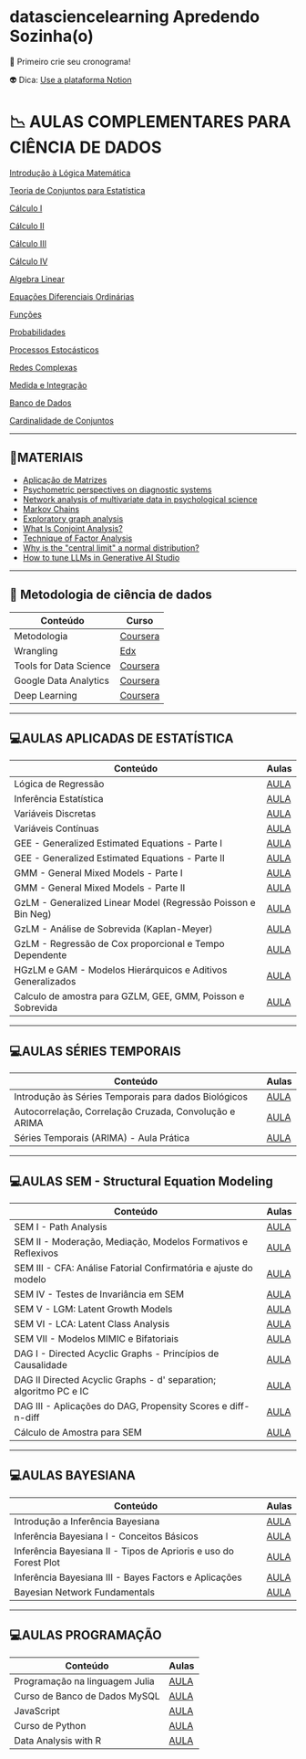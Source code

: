 # datasciencelearning Apredendo Sozinha(o)

:loudspeaker: Primeiro crie seu cronograma!

:alien: Dica: [Use a plataforma Notion](https://www.youtube.com/watch?v=ltTJ84N_jZY)

# :chart_with_downwards_trend: AULAS COMPLEMENTARES PARA CIÊNCIA DE DADOS

[Introdução à Lógica Matemática](https://www.youtube.com/playlist?list=PL7RjLI0hJPfClF1VUbV6rxEKhisvGKeiI)

[Teoria de Conjuntos para Estatística](https://www.youtube.com/playlist?list=PL5Dg8nFln2eVou0YbxuUiYWmjPuxTLAYe)

[Cálculo I](https://www.youtube.com/playlist?list=PL2D9B691A704C6F7B)

[Cálculo II](https://www.youtube.com/playlist?list=PLxI8Can9yAHfo-IWbd4FZ1sIPuemagUID)

[Cálculo III](https://www.youtube.com/playlist?list=PLAudUnJeNg4ugGUJo52dtgFZ_tCm1Ds5W) 

[Cálculo IV](https://www.youtube.com/playlist?list=PLAudUnJeNg4ssEeZCZ0BOgwflysb7UZmX)

[Algebra Linear](https://www.youtube.com/playlist?list=PLIEzh1OveCVczEZAjhVIVd7Qs-X8ILgnI)

[Equações Diferenciais Ordinárias](https://www.youtube.com/playlist?list=PLo4jXE-LdDTRytDPpzIMnk7TqC0aNmqqS)

[Funções](https://www.youtube.com/playlist?list=PLjCdqxwexy0lM6OunPk3T1HGn0lJXkzyB)

[Probabilidades](https://www.youtube.com/playlist?list=PLSc7xcwCGNh3Ls-WARhH54WwiqB91Kyak)

[Processos Estocásticos](https://www.youtube.com/playlist?list=PLSc7xcwCGNh0jSylDm0QrDJaFTC3vAbvc)

[Redes Complexas](https://www.youtube.com/playlist?list=PLSc7xcwCGNh0HHNJlZBMBK6MzpdwNSzVT)

[Medida e Integração](https://www.youtube.com/playlist?list=PLo4jXE-LdDTQeqe5Nx8BsAop6A6vkqvNS) 

[Banco de Dados](https://www.youtube.com/playlist?list=PLxI8Can9yAHeZcEzZElhxwsQTf9MaG6sS)

[Cardinalidade de Conjuntos](https://www.youtube.com/playlist?list=PL7RjLI0hJPfCb5aclT8L-TW8KFH-kBWvj)

----

## 📕MATERIAIS 
- [Aplicação de Matrizes](https://eadcampus.spo.ifsp.edu.br/pluginfile.php/29859/mod_resource/content/1/Determinantes.pdf)
- [Psychometric perspectives on diagnostic systems](https://onlinelibrary.wiley.com/doi/10.1002/jclp.20503)
- [Network analysis of multivariate data in psychological science](https://www.nature.com/articles/s43586-021-00055-w)
- [Markov Chains](https://www.youtube.com/watch?v=i3AkTO9HLXo)
- [Exploratory graph analysis](https://journals.plos.org/plosone/article?id=10.1371/journal.pone.0174035&authuser=0)
- [What Is Conjoint Analysis?](https://www.businessnewsdaily.com/6161-conjoint-analysis.html?authuser=0)
- [Technique of Factor Analysis](https://www.nature.com/articles/136297b0?authuser=0)
- [Why is the "central limit" a normal distribution?](https://www.youtube.com/watch?v=d_qvLDhkg00)
- [How to tune LLMs in Generative AI Studio](https://www.youtube.com/watch?v=4A4W03qUTsw)

-----

## :page_with_curl: Metodologia de ciência de dados 
|  Conteúdo | Curso |
| -----  | -------| 
| Metodologia | [Coursera](https://www.coursera.org/learn/data-science-methodology) |
| Wrangling | [Edx](https://www.edx.org/learn/data-science/harvard-university-data-science-wrangling) |
| Tools for Data Science | [Coursera](https://www.coursera.org/learn/open-source-tools-for-data-science) |
| Google Data Analytics |[Coursera](https://www.coursera.org/professional-certificates/google-data-analytics) | 
| Deep Learning | [Coursera](https://www.coursera.org/specializations/deep-learning) 


-----

## 💻AULAS APLICADAS DE ESTATÍSTICA  
|  Conteúdo | Aulas |
| -----  | -------| 
| Lógica de Regressão | [AULA](https://www.youtube.com/live/clK8Xgw52oI?si=mngMJdg9kJAe1b5T) |
| Inferência Estatística | [AULA](https://www.youtube.com/live/vtxx-Ff1fNc?si=Z6CA2nJMtDOiosh3) |
| Variáveis Discretas | [AULA](https://www.youtube.com/live/xaV4Pc_-bNY?si=YL8B_OtdK3N1oOMk) |
| Variáveis Contínuas | [AULA](https://www.youtube.com/live/Q6XwxKclkyw?si=ejMiq8lv8q8c3lFL) |
| GEE - Generalized Estimated Equations - Parte I | [AULA](https://www.youtube.com/live/ivnW5ic9-XM?si=JVNnXXNc_bDANdWj) |
| GEE - Generalized Estimated Equations - Parte II | [AULA](https://www.youtube.com/live/Ddl7HasY0ag?si=opYG-pcwWsyE-L9D) |
| GMM - General Mixed Models - Parte I | [AULA](https://www.youtube.com/watch?v=0h9gYG5xjh8&list=PLZjaOxYREinsad8uE9WW-dK9FXhG9D3uj&index=7) |
| GMM - General Mixed Models - Parte II | [AULA](https://www.youtube.com/live/W2hvHJM0cNM?si=vsavaeTG8b2Z5-r_) |
| GzLM - Generalized Linear Model (Regressão Poisson e Bin Neg)| [AULA](https://www.youtube.com/watch?v=0RDRYV93LR8&list=PLZjaOxYREinsad8uE9WW-dK9FXhG9D3uj&index=9) |
| GzLM - Análise de Sobrevida (Kaplan-Meyer) | [AULA](https://www.youtube.com/watch?v=efcIdqwmAas&list=PLZjaOxYREinsad8uE9WW-dK9FXhG9D3uj&index=10) |
| GzLM - Regressão de Cox proporcional e Tempo Dependente | [AULA](https://www.youtube.com/watch?v=n-NJhXyo9j4&list=PLZjaOxYREinsad8uE9WW-dK9FXhG9D3uj&index=11) |
| HGzLM e GAM - Modelos Hierárquicos e Aditivos Generalizados | [AULA](https://www.youtube.com/watch?v=PCRm_Z0G7BE&list=PLZjaOxYREinsad8uE9WW-dK9FXhG9D3uj&index=12&t=6s) |
|Calculo de amostra para GZLM, GEE, GMM, Poisson e Sobrevida | [AULA](https://www.youtube.com/watch?v=pYXcsEevqBE&list=PLZjaOxYREinsad8uE9WW-dK9FXhG9D3uj&index=13) |

-------

## 💻AULAS SÉRIES TEMPORAIS 
|  Conteúdo | Aulas |
| -----  | -------| 
| Introdução às Séries Temporais para dados Biológicos | [AULA](https://www.youtube.com/watch?v=jehQdlAdbgw&list=PLZjaOxYREinsad8uE9WW-dK9FXhG9D3uj&index=14) |
| Autocorrelação, Correlação Cruzada, Convolução e ARIMA | [AULA](https://www.youtube.com/watch?v=MgTj19k3r8k&list=PLZjaOxYREinsad8uE9WW-dK9FXhG9D3uj&index=15) |
| Séries Temporais (ARIMA) - Aula Prática | [AULA](https://www.youtube.com/watch?v=qTQ1YDgyByE) |

------------

## 💻AULAS SEM - Structural Equation Modeling  
|  Conteúdo | Aulas |
| -----  | -------| 
| SEM I - Path Analysis | [AULA](https://www.youtube.com/watch?v=poLLVX6Gl1o&list=PLZjaOxYREinsad8uE9WW-dK9FXhG9D3uj&index=16) |
| SEM II - Moderação, Mediação, Modelos Formativos e Reflexivos | [AULA](https://www.youtube.com/watch?v=IsNq1dHir4k&list=PLZjaOxYREinsad8uE9WW-dK9FXhG9D3uj&index=17) |
| SEM III - CFA: Análise Fatorial Confirmatória e ajuste do modelo | [AULA](https://www.youtube.com/watch?v=U8w4QExQub0&list=PLZjaOxYREinsad8uE9WW-dK9FXhG9D3uj&index=18) |
| SEM IV - Testes de Invariância em SEM | [AULA](https://www.youtube.com/watch?v=S9WuOq1Ekkw&list=PLZjaOxYREinsad8uE9WW-dK9FXhG9D3uj&index=19) |
| SEM V - LGM: Latent Growth Models | [AULA](https://www.youtube.com/watch?v=oysL5awiNBs&list=PLZjaOxYREinsad8uE9WW-dK9FXhG9D3uj&index=20) |
| SEM VI - LCA: Latent Class Analysis | [AULA](https://www.youtube.com/watch?v=vNN20ObN044&list=PLZjaOxYREinsad8uE9WW-dK9FXhG9D3uj&index=21) |
| SEM VII - Modelos MIMIC e Bifatoriais | [AULA](https://www.youtube.com/watch?v=vLH0gs0QMUc&list=PLZjaOxYREinsad8uE9WW-dK9FXhG9D3uj&index=22) |
| DAG I - Directed Acyclic Graphs - Princípios de Causalidade | [AULA](https://www.youtube.com/watch?v=w7du7FIcPQo&list=PLZjaOxYREinsad8uE9WW-dK9FXhG9D3uj&index=23) |
| DAG II Directed Acyclic Graphs - d' separation; algoritmo PC e IC | [AULA](https://www.youtube.com/watch?v=whNyDMlMvQA&list=PLZjaOxYREinsad8uE9WW-dK9FXhG9D3uj&index=24) |
| DAG III - Aplicações do DAG, Propensity Scores e diff-n-diff | [AULA](https://www.youtube.com/watch?v=aIx3cJftm14&list=PLZjaOxYREinsad8uE9WW-dK9FXhG9D3uj&index=25) |
| Cálculo de Amostra para SEM | [AULA](https://www.youtube.com/watch?v=ye1CDKyb-iA&list=PLZjaOxYREinsad8uE9WW-dK9FXhG9D3uj&index=26) |

------------------

## 💻AULAS BAYESIANA
|  Conteúdo | Aulas |
| -----  | -------| 
| Introdução a Inferência Bayesiana | [AULA](https://www.youtube.com/watch?v=UJ7BJvxefzk&list=PLZjaOxYREintQo6U6Mr6PKQ5dIWfEP3n7&index=33) |
| Inferência Bayesiana I - Conceitos Básicos | [AULA](https://www.youtube.com/watch?v=qfe458Op5hI&list=PLZjaOxYREinsad8uE9WW-dK9FXhG9D3uj&index=27&t=1s) |
| Inferência Bayesiana II - Tipos de Aprioris e uso do Forest Plot | [AULA](https://www.youtube.com/watch?v=rHgWnKGqwns&list=PLZjaOxYREinsad8uE9WW-dK9FXhG9D3uj&index=28) |
| Inferência Bayesiana III - Bayes Factors e Aplicações | [AULA](https://www.youtube.com/watch?v=Bytor5UVVDw&list=PLZjaOxYREinsad8uE9WW-dK9FXhG9D3uj&index=29) |
| Bayesian Network Fundamentals | [AULA](https://www.youtube.com/playlist?list=PLIG2x2RJ_4LTasHbAK2-3VrW4twTFvxe7) | 

----------------

## 💻AULAS PROGRAMAÇÃO
|  Conteúdo | Aulas |
| -----  | -------| 
| Programação na linguagem Julia  | [AULA](https://www.youtube.com/playlist?list=PL5TJqBvpXQv4cAynxaIyclmpZ95g-gtqQ) |
| Curso de Banco de Dados MySQL | [AULA](https://www.youtube.com/playlist?list=PLHz_AreHm4dkBs-795Dsgvau_ekxg8g1r) |
| JavaScript  | [AULA](https://www.youtube.com/playlist?list=PLntvgXM11X6pi7mW0O4ZmfUI1xDSIbmTm) |
| Curso de Python | [AULA](https://www.youtube.com/playlist?list=PLHz_AreHm4dlKP6QQCekuIPky1CiwmdI6) |
| Data Analysis with R | [AULA](https://www.coursera.org/specializations/statistics) |
